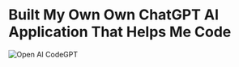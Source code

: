 # Built My Own Own ChatGPT AI Application That Helps Me Code
![Open AI CodeGPT](https://i.ibb.co/LS4DRhb/image-257.png)
